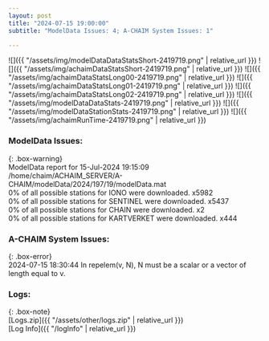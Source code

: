 ```yaml
---
layout: post
title: "2024-07-15 19:00:00"
subtitle: "ModelData Issues: 4; A-CHAIM System Issues: 1"

---
```


![]({{ "/assets/img/modelDataDataStatsShort-2419719.png" | relative_url }})
![]({{ "/assets/img/achaimDataStatsShort-2419719.png" | relative_url }})
![]({{ "/assets/img/achaimDataStatsLong00-2419719.png" | relative_url }})
![]({{ "/assets/img/achaimDataStatsLong01-2419719.png" | relative_url }})
![]({{ "/assets/img/achaimDataStatsLong02-2419719.png" | relative_url }})
![]({{ "/assets/img/modelDataDataStats-2419719.png" | relative_url }})
![]({{ "/assets/img/modelDataStationStats-2419719.png" | relative_url }})
![]({{ "/assets/img/achaimRunTime-2419719.png" | relative_url }})


### ModelData Issues:  
  
{: .box-warning}  
 ModelData report for 15-Jul-2024 19:15:09   
 /home/chaim/ACHAIM_SERVER/A-CHAIM/modelData/2024/197/19/modelData.mat   
 0% of all possible stations for IONO were downloaded. x5982   
 0% of all possible stations for SENTINEL were downloaded. x5437   
 0% of all possible stations for CHAIN were downloaded. x2   
 0% of all possible stations for KARTVERKET were downloaded. x444   
  
### A-CHAIM System Issues:  
  
{: .box-error}  
2024-07-15 18:30:44 In repelem(v, N), N must be a scalar or a vector of length equal to v.  

### Logs:  
  
{: .box-note}  
[Logs.zip]({{ "/assets/other/logs.zip" | relative_url }})  
[Log Info]({{ "/logInfo" | relative_url }})  
